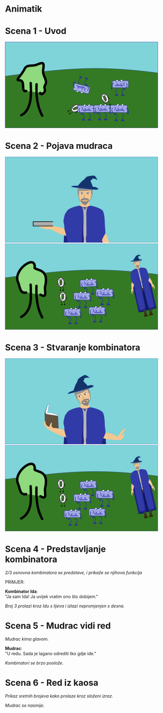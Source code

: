 # Animatik

# Scena 1 - Uvod

![scena 1](./s1_1.png)

# Scena 2 - Pojava mudraca

![scena 2-1](./s2_1.png)
![scena 2-2](./s2_2.png)

# Scena 3 - Stvaranje kombinatora

![scena 3-1](./s3_1.png)
![scena 3-2](./s2_2.png)

# Scena 4 - Predstavljanje kombinatora

_2/3 osnovna kombinatora se predstave, i prikaže se njihova funkcija_

PRIMJER:

**Kombinator Ida**:<br/>
"Ja sam Ida! Ja uvijek vratim ono što dobijem."

_Broj 3 prolazi kroz Idu s lijeva i izlazi nepromjenjen s desna._

# Scena 5 - Mudrac vidi red

_Mudrac kima glavom._

**Mudrac**:<br/>
"U redu. Sada je lagano odrediti tko gdje ide."

_Kombinatori se brzo poslože._

# Scena 6 - Red iz kaosa

_Prikaz sretnih brojeva kako prolaze kroz složeni izraz._

_Mudrac se nasmije._
